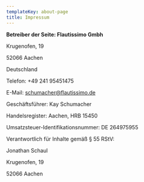 ```yaml
---
templateKey: about-page
title: Impressum
---
```

**Betreiber der Seite: Flautissimo Gmbh**

Krugenofen, 19

52066 Aachen

Deutschland

Telefon: +49 241 95451475 

E-Mail: schumacher@flautissimo.de

Geschäftsführer: Kay Schumacher

Handelsregister: Aachen, HRB 15450

Umsatzsteuer-Identifikationsnummer: DE 264975955

Verantwortlich für Inhalte gemäß § 55 RStV:

Jonathan Schaul

Krugenofen, 19

52066 Aachen
